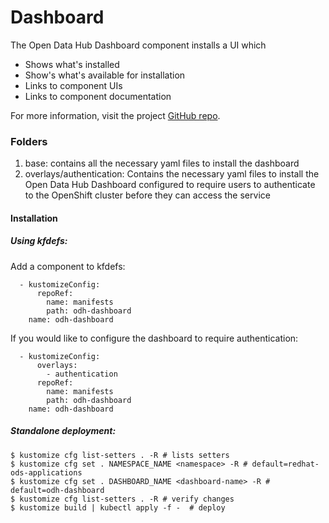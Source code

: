 # Dashboard

The Open Data Hub Dashboard component installs a UI which 

- Shows what's installed
- Show's what's available for installation
- Links to component UIs
- Links to component documentation

For more information, visit the project [GitHub repo](https://github.com/opendatahub-io/odh-dashboard).

### Folders
1. base: contains all the necessary yaml files to install the dashboard
2. overlays/authentication: Contains the necessary yaml files to install the
   Open Data Hub Dashboard configured to require users to authenticate to the
   OpenShift cluster before they can access the service

#### Installation

##### Using kfdefs:

Add a component to kfdefs:

```
  - kustomizeConfig:
      repoRef:
        name: manifests
        path: odh-dashboard
    name: odh-dashboard
```
If you would like to configure the dashboard to require authentication:
```
  - kustomizeConfig:
      overlays:
        - authentication
      repoRef:
        name: manifests
        path: odh-dashboard
    name: odh-dashboard
```

##### Standalone deployment:

```
$ kustomize cfg list-setters . -R # lists setters
$ kustomize cfg set . NAMESPACE_NAME <namespace> -R # default=redhat-ods-applications
$ kustomize cfg set . DASHBOARD_NAME <dashboard-name> -R # default=odh-dashboard
$ kustomize cfg list-setters . -R # verify changes
$ kustomize build | kubectl apply -f -  # deploy
```

